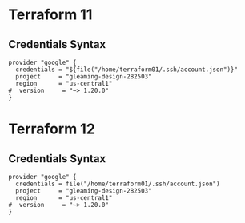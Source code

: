 # Terraform 11 

## Credentials Syntax
```
provider "google" {
  credentials = "${file("/home/terraform01/.ssh/account.json")}"
  project     = "gleaming-design-282503"
  region      = "us-central1"
#  version     = "~> 1.20.0"
}

```



# Terraform 12 

## Credentials Syntax
```
provider "google" {
  credentials = file("/home/terraform01/.ssh/account.json")
  project     = "gleaming-design-282503"
  region      = "us-central1"
#  version     = "~> 1.20.0"
}
```


